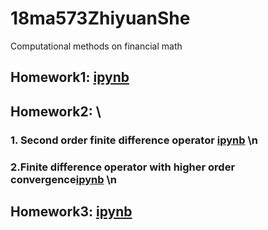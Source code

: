 # 18ma573ZhiyuanShe
Computational methods on financial math
## Homework1: [ipynb](src/hw1.ipynb)
## Homework2: \\
 ### 1. Second order finite difference operator [ipynb](src/hw2.ipynb) \n
 ### 2.Finite difference operator with higher order convergence[ipynb](src/hw2_1.ipynb) \n
## Homework3: [ipynb](src/HW3_1.ipynb)

